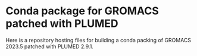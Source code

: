# Conda package for GROMACS patched with PLUMED

Here is a repository hosting files for building a conda packing of GROMACS 2023.5 patched with PLUMED 2.9.1.

